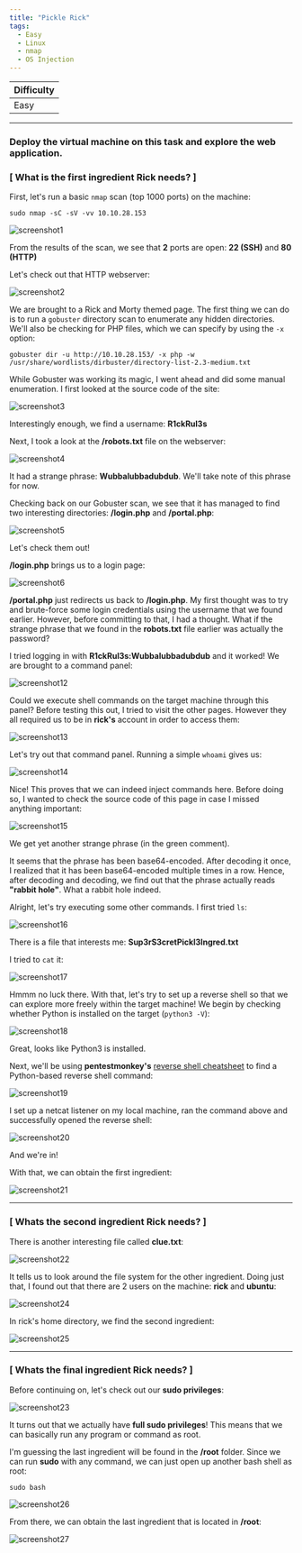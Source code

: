 ```yaml
---
title: "Pickle Rick"
tags:
  - Easy
  - Linux
  - nmap
  - OS Injection
---
```


| Difficulty |
| ---------- |
|   Easy     |

---

### Deploy the virtual machine on this task and explore the web application.

### [ What is the first ingredient Rick needs? ]

First, let's run a basic `nmap` scan (top 1000 ports) on the machine:

```
sudo nmap -sC -sV -vv 10.10.28.153
```

![screenshot1](../assets/images/pickle_rick/screenshot1.png)

From the results of the scan, we see that **2** ports are open: **22 (SSH)** and **80 (HTTP)**

Let's check out that HTTP webserver:

![screenshot2](../assets/images/pickle_rick/screenshot2.png)

We are brought to a Rick and Morty themed page. The first thing we can do is to run a `gobuster` directory scan to enumerate any hidden directories. We'll also be checking for PHP files, which we can specify by using the `-x` option:

```
gobuster dir -u http://10.10.28.153/ -x php -w /usr/share/wordlists/dirbuster/directory-list-2.3-medium.txt
```

While Gobuster was working its magic, I went ahead and did some manual enumeration. I first looked at the source code of the site:

![screenshot3](../assets/images/pickle_rick/screenshot3.png)

Interestingly enough, we find a username: **R1ckRul3s**

Next, I took a look at the **/robots.txt** file on the webserver:

![screenshot4](../assets/images/pickle_rick/screenshot4.png)

It had a strange phrase: **Wubbalubbadubdub**. We'll take note of this phrase for now.

Checking back on our Gobuster scan, we see that it has managed to find two interesting directories: **/login.php** and **/portal.php**:

![screenshot5](../assets/images/pickle_rick/screenshot5.png)

Let's check them out!

**/login.php** brings us to a login page:

![screenshot6](../assets/images/pickle_rick/screenshot6.png)

**/portal.php** just redirects us back to **/login.php**. My first thought was to try and brute-force some login credentials using the username that we found earlier. However, before committing to that, I had a thought. What if the strange phrase that we found in the **robots.txt** file earlier was actually the password? 

I tried logging in with **R1ckRul3s:Wubbalubbadubdub** and it worked! We are brought to a command panel:

![screenshot12](../assets/images/pickle_rick/screenshot12.png)

Could we execute shell commands on the target machine through this panel? Before testing this out, I tried to visit the other pages. However they all required us to be in **rick's** account in order to access them:

![screenshot13](../assets/images/pickle_rick/screenshot13.png)

Let's try out that command panel. Running a simple `whoami` gives us:

![screenshot14](../assets/images/pickle_rick/screenshot14.png)

Nice! This proves that we can indeed inject commands here. Before doing so, I wanted to check the source code of this page in case I missed anything important:

![screenshot15](../assets/images/pickle_rick/screenshot15.png)

We get yet another strange phrase (in the green comment).

It seems that the phrase has been base64-encoded. After decoding it once, I realized that it has been base64-encoded multiple times in a row. Hence, after decoding and decoding, we find out that the phrase actually reads **"rabbit hole"**. What a rabbit hole indeed.

Alright, let's try executing some other commands. I first tried `ls`:

![screenshot16](../assets/images/pickle_rick/screenshot16.png)

There is a file that interests me: **Sup3rS3cretPickl3Ingred.txt**

I tried to `cat` it:

![screenshot17](../assets/images/pickle_rick/screenshot17.png)

Hmmm no luck there. With that, let's try to set up a reverse shell so that we can explore more freely within the target machine! We begin by checking whether Python is installed on the target (`python3 -V`):

![screenshot18](../assets/images/pickle_rick/screenshot18.png)

Great, looks like Python3 is installed.

Next, we'll be using **pentestmonkey's** [reverse shell cheatsheet](https://pentestmonkey.net/cheat-sheet/shells/reverse-shell-cheat-sheet) to find a Python-based reverse shell command:

![screenshot19](../assets/images/pickle_rick/screenshot19.png)

I set up a netcat listener on my local machine, ran the command above and successfully opened the reverse shell:

![screenshot20](../assets/images/pickle_rick/screenshot20.png)

And we're in!

With that, we can obtain the first ingredient:

![screenshot21](../assets/images/pickle_rick/screenshot21.png)

---

### [ Whats the second ingredient Rick needs? ]

There is another interesting file called **clue.txt**:

![screenshot22](../assets/images/pickle_rick/screenshot22.png)

It tells us to look around the file system for the other ingredient. Doing just that, I found out that there are 2 users on the machine: **rick** and **ubuntu**:

![screenshot24](../assets/images/pickle_rick/screenshot24.png)

In rick's home directory, we find the second ingredient:

![screenshot25](../assets/images/pickle_rick/screenshot25.png)

---

### [ Whats the final ingredient Rick needs? ]

Before continuing on, let's check out our **sudo privileges**:

![screenshot23](../assets/images/pickle_rick/screenshot23.png)

It turns out that we actually have **full sudo privileges**! This means that we can basically run any program or command as root.

I'm guessing the last ingredient will be found in the **/root** folder. Since we can run **sudo** with any command, we can just open up another bash shell as root:

```
sudo bash
```

![screenshot26](../assets/images/pickle_rick/screenshot26.png)

From there, we can obtain the last ingredient that is located in **/root**:

![screenshot27](../assets/images/pickle_rick/screenshot27.png)

